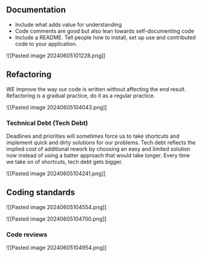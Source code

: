 
## Documentation
- Include what adds value for understanding
- Code comments are good but also lean towards self-documenting code
- Include a README. Tell people how to install, set up use and contributed code to your application.

![[Pasted image 20240605101228.png]]

## Refactoring
WE improve the way our code is written without affecting the end result.
Refactoring is a gradual practice, do it as a regular practice.

![[Pasted image 20240605104043.png]]
### Technical Debt (Tech Debt)

Deadlines and priorities will sometimes force us to take shortcuts and implement quick and dirty solutions for our problems.
Tech debt reflects the implied cost of additional rework by choosing an easy and limited solution now instead of using a batter approach that would take longer.
Every time we take on of shortcuts, tech debt gets bigger.

![[Pasted image 20240605104241.png]]

## Coding standards
![[Pasted image 20240605104554.png]]

![[Pasted image 20240605104700.png]]

### Code reviews
![[Pasted image 20240605104954.png]]
